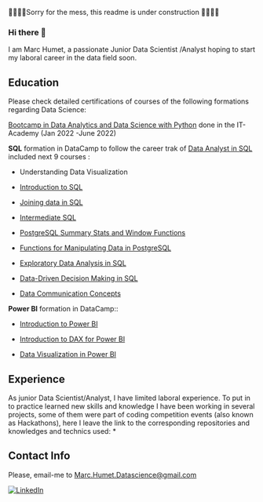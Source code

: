 
🚧👷🏼‍♂️Sorry for the mess, this readme is under construction 👷🏼‍♂️🚧

### Hi there 👋

I am Marc Humet, a passionate Junior Data Scientist /Analyst hoping to start my laboral career in the data field soon. 

## Education
Please check detailed certifications of courses of the following formations regarding Data Science: 

[Bootcamp in Data Analytics and Data Science with Python](https://github.com/MarkusHumetus/MarkusHumetus/blob/main/CERT2218108041656576283365066.pdf) done in the IT-Academy (Jan 2022 -June 2022)

**SQL** formation in DataCamp to follow the career trak of [Data Analyst in SQL](https://github.com/MarkusHumetus/MarkusHumetus/blob/main//Data%20Analyst_in_SQL_Data_camp/certificate_Data%20Analyst%20in%20SQL.pdf) included next 9 courses : 

*    Understanding Data Visualization

*    [Introduction to SQL](https://github.com/MarkusHumetus/MarkusHumetus/blob/main/Data%20Analyst_in_SQL_Data_camp/certificate_Introduction_SQL.pdf)

*    [Joining data in SQL](https://github.com/MarkusHumetus/MarkusHumetus/blob/main//Data%20Analyst_in_SQL_Data_camp/certificate_Introduction_SQL.pdf)

*    [Intermediate SQL](https://github.com/MarkusHumetus/MarkusHumetus/blob/main//Data%20Analyst_in_SQL_Data_camp/certificate_Introduction_SQL.pdf)

*    [PostgreSQL Summary Stats and Window
Functions](https://github.com/MarkusHumetus/MarkusHumetus/blob/main//Data%20Analyst_in_SQL_Data_camp/certificate%20PostgreSQL%20Summary%20Stats%20and%20Window.pdf)

*    [Functions for Manipulating Data in PostgreSQL](https://github.com/MarkusHumetus/MarkusHumetus/blob/main//Data%20Analyst_in_SQL_Data_camp/certificate_Functions%20for%20Manipulating%20Data%20in%20PostgreSQL.pdf)

*    [Exploratory Data Analysis in SQL](https://github.com/MarkusHumetus/MarkusHumetus/blob/main//Data%20Analyst_in_SQL_Data_camp/certificate_Exploratory%20Data%20Analysis%20in%20SQL.pdf)

*    [Data-Driven Decision Making in SQL](https://github.com/MarkusHumetus/MarkusHumetus/blob/main//Data%20Analyst_in_SQL_Data_camp/certificate_Data-Driven%20Decision%20Making%20in%20SQL.pdf)

*    [Data Communication Concepts](https://github.com/MarkusHumetus/MarkusHumetus/blob/main//Data%20Analyst_in_SQL_Data_camp/certificate_Data%20Communication%20Concepts.pdf)





**Power BI** formation in DataCamp::
*  [Introduction to Power BI](https://github.com/MarkusHumetus/MarkusHumetus/blob/main//Data%20Analyst_in_SQL_Data_camp/certificate_Introduction%20to%20Power%20BI.pdf)

*  [Introduction to DAX for Power BI](https://github.com/MarkusHumetus/MarkusHumetus/blob/main//Data%20Analyst_in_SQL_Data_camp/certificate_Introduction%20to%20DAX%20in%20Power%20BI.pdf)

*  [Data Visualization in Power BI](https://github.com/MarkusHumetus/MarkusHumetus/blob/main//Data%20Analyst_in_SQL_Data_camp/certificate_Data%20Visualization%20in%20Power%20BI.pdf)


## Experience

As junior Data Scientist/Analyst, I have limited laboral experience. To put in to practice learned new skills and knowledge I have been working in several 
projects, some of them were part of coding competition events (also known as Hackathons), here I leave the link to the corresponding repositories and knowledges and technics used:
* 


## Contact Info

Please, email-me to Marc.Humet.Datascience@gmail.com

<!--
**MarkusHumetus/MarkusHumetus** is a ✨ _special_ ✨ repository because its `README.md` (this file) appears on your GitHub profile.

Here are some ideas to get you started:

- 🔭 I’m currently working on ...
- 🌱 I’m currently learning ...
- 👯 I’m looking to collaborate on ...
- 🤔 I’m looking for help with ...
- 💬 Ask me about ...
- 📫 How to reach me: ...
- 😄 Pronouns: ...
- ⚡ Fun fact: ...
-->


[![LinkedIn][linkedin-shield]][linkedin-url]





<!-- MARKDOWN LINKS & IMAGES -->
<!-- https://www.markdownguide.org/basic-syntax/#reference-style-links -->
[linkedin-url]: https://www.linkedin.com/in/marchumetmontada/
[linkedin-shield]: https://img.shields.io/badge/-LinkedIn-black.svg?style=for-the-badge&logo=linkedin&colorB=555


<!--  NO UTILITZAT

[!Contributors][contributors-shield]][contributors-url]
[![Forks][forks-shield]][forks-url]
[![Stargazers][stars-shield]][stars-url]
[![Issues][issues-shield]][issues-url]
[![MIT License][license-shield]][license-url]



[contributors-shield]: https://img.shields.io/github//Data%20Analyst_in_SQL_Data_camp/contributors/othneildrew/Best-README-Template.svg?style=for-the-badge

[contributors-url]: https://github.com/othneildrew/Best-README-Template/graphs//Data%20Analyst_in_SQL_Data_camp/contributors
[forks-shield]: https://img.shields.io/github/forks/othneildrew/Best-README-Template.svg?style=for-the-badge
[forks-url]: https://github.com/othneildrew/Best-README-Template/network/members
[stars-shield]: https://img.shields.io/github/stars/othneildrew/Best-README-Template.svg?style=for-the-badge
[stars-url]: https://github.com/othneildrew/Best-README-Template/stargazers
[issues-shield]: https://img.shields.io/github/issues/othneildrew/Best-README-Template.svg?style=for-the-badge
[issues-url]: https://github.com/othneildrew/Best-README-Template/issues
[license-shield]: https://img.shields.io/github/license/othneildrew/Best-README-Template.svg?style=for-the-badge
[license-url]: https://github.com/othneildrew/Best-README-Template/blob/master/LICENSE.txt

[product-screenshot]: images/screenshot.png
[Next.js]: https://img.shields.io/badge/next.js-000000?style=for-the-badge&logo=nextdotjs&logoColor=white
[Next-url]: https://nextjs.org/
[React.js]: https://img.shields.io/badge/React-20232A?style=for-the-badge&logo=react&logoColor=61DAFB
[React-url]: https://reactjs.org/
[Vue.js]: https://img.shields.io/badge/Vue.js-35495E?style=for-the-badge&logo=vuedotjs&logoColor=4FC08D
[Vue-url]: https://vuejs.org/
[Angular.io]: https://img.shields.io/badge/Angular-DD0031?style=for-the-badge&logo=angular&logoColor=white
[Angular-url]: https://angular.io/
[Svelte.dev]: https://img.shields.io/badge/Svelte-4A4A55?style=for-the-badge&logo=svelte&logoColor=FF3E00
[Svelte-url]: https://svelte.dev/
[Laravel.com]: https://img.shields.io/badge/Laravel-FF2D20?style=for-the-badge&logo=laravel&logoColor=white
[Laravel-url]: https://laravel.com
[Bootstrap.com]: https://img.shields.io/badge/Bootstrap-563D7C?style=for-the-badge&logo=bootstrap&logoColor=white
[Bootstrap-url]: https://getbootstrap.com
[JQuery.com]: https://img.shields.io/badge/jQuery-0769AD?style=for-the-badge&logo=jquery&logoColor=white
[JQuery-url]: https://jquery.com -->
